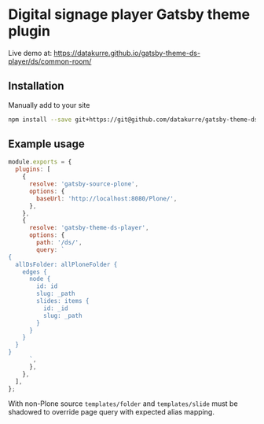 # Digital signage player Gatsby theme plugin

Live demo at: https://datakurre.github.io/gatsby-theme-ds-player/ds/common-room/

## Installation

Manually add to your site

```sh
npm install --save git+https://git@github.com/datakurre/gatsby-theme-ds-player.git
```

## Example usage

```js
module.exports = {
  plugins: [
    {
      resolve: 'gatsby-source-plone',
      options: {
        baseUrl: 'http://localhost:8080/Plone/',
      },
    },
    {
      resolve: 'gatsby-theme-ds-player',
      options: {
        path: '/ds/',
        query: `
{
  allDsFolder: allPloneFolder {
    edges {
      node {
        id: id
        slug: _path
        slides: items {
          id: _id
          slug: _path
        }
      }
    }
  }
}
      `,
      },
    },
  ],
};
```

With non-Plone source `templates/folder` and `templates/slide` must be shadowed to override page query with expected alias mapping.
